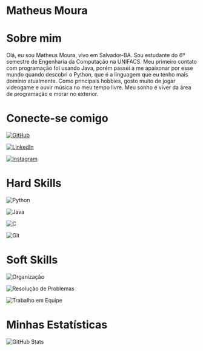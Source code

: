 # Matheus Moura

# Sobre mim
Olá, eu sou Matheus Moura, vivo em Salvador-BA. Sou estudante do 6º semestre de Engenharia da Computação na UNIFACS. Meu primeiro contato com programação foi usando Java, porém passei a me apaixonar por esse mundo quando descobri o Python, que é a linguagem que eu tenho mais domínio atualmente. Como principais hobbies, gosto muito de jogar videogame e ouvir música no meu tempo livre. Meu sonho é viver da área de programação e morar no exterior.

# Conecte-se comigo
[![GitHub](https://img.shields.io/badge/Github-4169E1?style=for-the-badge&logo=github&logoColor=black)](https://github.com/MatheusMStorm) 

[![LinkedIn](https://img.shields.io/badge/Linkedin-4169E1?style=for-the-badge&logo=linkedin&logoColor=black)](https://www.linkedin.com/in/matheus-moura-rodrigues-costa/)

[![Instagram](https://img.shields.io/badge/Instagram-4169E1?style=for-the-badge&logo=instagram&logoColor=black)](https://github.com/MatheusMStorm)

# Hard Skills
![Python](https://img.shields.io/badge/Python-4169E1?style=for-the-badge&logo=python&logoColor=black) 

![Java](https://img.shields.io/badge/Java-4169E1?style=for-the-badge&logo=java&logoColor=black)

![C](https://img.shields.io/badge/C-4169E1?style=for-the-badge&logo=c&logoColor=black)

![Git](https://img.shields.io/badge/Git-4169E1?style=for-the-badge&logo=git&logoColor=black)

# Soft Skills
![Organização](https://img.shields.io/badge/Organização-4169E1?style=for-the-badge) 

![Resolução de Problemas](https://img.shields.io/badge/Resolu%C3%A7%C3%A3o%20de%20Problemas-4169E1?style=for-the-badge)

![Trabalho em Equipe](https://img.shields.io/badge/Trabalho%20em%20Equipe-4169E1?style=for-the-badge)

# Minhas Estatísticas
![GitHub Stats](https://github-readme-stats.vercel.app/api?username=matheusmstorm&theme=transparent&bg_color=4169E1&border_color=000&show_icons=true&icon_color=000&title_color=000&text_color=FFF)